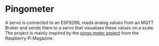 Pingometer
==========

A servo is connected to an ESP8266, reads analog values from an MQTT
Broker and sends them to a servo that visualizes these values on a
scale. The project is mainly inspired by the
[pingo meter project](https://www.raspberrypi.org/magpi/pingometer/)
from the Raspberry Pi Magazine.


